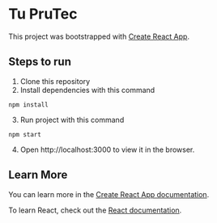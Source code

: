 # Tu PruTec

This project was bootstrapped with [Create React App](https://github.com/facebook/create-react-app).

## Steps to run

1. Clone this repository
2. Install dependencies with this command
```
npm install
```
3. Run project with this command
```
npm start
```
4. Open http://localhost:3000 to view it in the browser.

## Learn More

You can learn more in the [Create React App documentation](https://facebook.github.io/create-react-app/docs/getting-started).

To learn React, check out the [React documentation](https://reactjs.org/).

